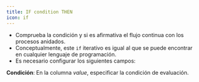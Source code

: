 ```yaml
---
title: IF condition THEN
icon: if
---
```

* Comprueba la condición y si es afirmativa el flujo continua con los procesos anidados.
* Conceptualmente, este `if` iterativo es igual al que se puede encontrar en cualquier lenguaje de programación.
* Es necesario configurar los siguientes campos:

**Condición**: En la columna *value*, especificar la condición de evaluación.
